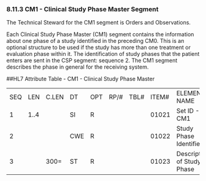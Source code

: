 ### 8.11.3 CM1 - Clinical Study Phase Master Segment

The Technical Steward for the CM1 segment is Orders and Observations.

Each Clinical Study Phase Master (CM1) segment contains the information about one phase of a study identified in the preceding CM0. This is an optional structure to be used if the study has more than one treatment or evaluation phase within it. The identification of study phases that the patient enters are sent in the CSP segment: sequence 2. The CM1 segment describes the phase in general for the receiving system.

##HL7 Attribute Table - CM1 - Clinical Study Phase Master

|     |     |     |     |     |     |     |     |     |
| --- | --- | --- | --- | --- | --- | --- | --- | --- |
| SEQ | LEN | C.LEN | DT | OPT | RP/# | TBL# | ITEM# | ELEMENT NAME |
| 1 | 1..4 |  | SI | R |  |  | 01021 | Set ID - CM1 |
| 2 |  |  | CWE | R |  |  | 01022 | Study Phase Identifier |
| 3 |  | 300= | ST | R |  |  | 01023 | Description of Study Phase |
